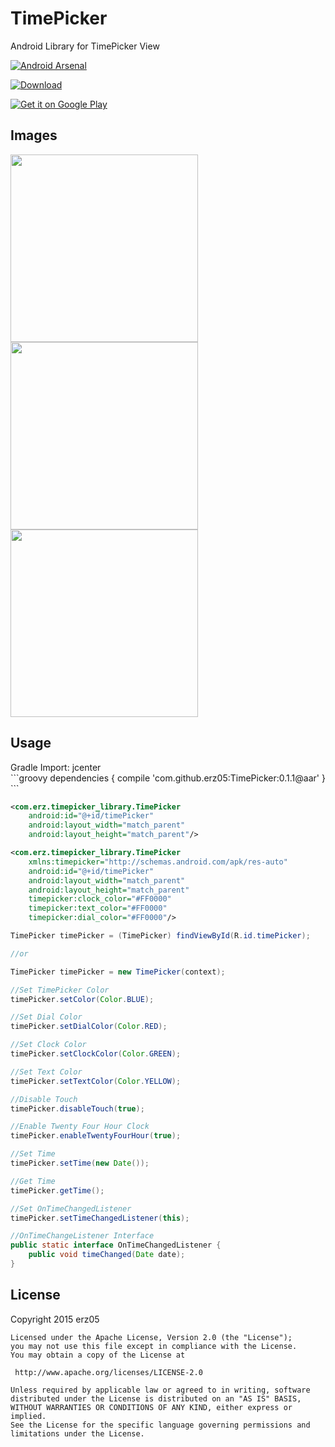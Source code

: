 # TimePicker
Android Library for TimePicker View

[![Android Arsenal](https://img.shields.io/badge/Android%20Arsenal-TimePicker-brightgreen.svg?style=flat)](http://android-arsenal.com/details/1/1610)

[ ![Download](https://api.bintray.com/packages/erz05/maven/TimePicker/images/download.svg) ](https://bintray.com/erz05/maven/TimePicker/_latestVersion)

<a href="https://play.google.com/store/apps/details?id=com.erz.timepicker">
  <img alt="Get it on Google Play"
       src="https://developer.android.com/images/brand/en_generic_rgb_wo_60.png" />
</a>

<H2>Images</H2>
<img width="300px" src="https://github.com/erz05/TimePicker/blob/master/images/Screenshot_2015-03-01-00-53-47.png" />
<br>
<img width="300px" src="https://github.com/erz05/TimePicker/blob/master/images/Screenshot_2015-03-01-00-54-20.png" />
<br>
<img width="300px" src="https://github.com/erz05/TimePicker/blob/master/images/Screenshot_2015-03-01-00-55-26.png" />
<br>

<H2>Usage</H2>
Gradle Import: jcenter <br>
```groovy
dependencies {
    compile 'com.github.erz05:TimePicker:0.1.1@aar'
}
```

```xml
<com.erz.timepicker_library.TimePicker
    android:id="@+id/timePicker"
    android:layout_width="match_parent"
    android:layout_height="match_parent"/>

<com.erz.timepicker_library.TimePicker
    xmlns:timepicker="http://schemas.android.com/apk/res-auto"
    android:id="@+id/timePicker"
    android:layout_width="match_parent"
    android:layout_height="match_parent"
    timepicker:clock_color="#FF0000"
    timepicker:text_color="#FF0000"
    timepicker:dial_color="#FF0000"/>
```

```java
TimePicker timePicker = (TimePicker) findViewById(R.id.timePicker);

//or 

TimePicker timePicker = new TimePicker(context);

//Set TimePicker Color
timePicker.setColor(Color.BLUE);

//Set Dial Color
timePicker.setDialColor(Color.RED);

//Set Clock Color
timePicker.setClockColor(Color.GREEN);

//Set Text Color
timePicker.setTextColor(Color.YELLOW);

//Disable Touch
timePicker.disableTouch(true);

//Enable Twenty Four Hour Clock
timePicker.enableTwentyFourHour(true);

//Set Time
timePicker.setTime(new Date());

//Get Time
timePicker.getTime();

//Set OnTimeChangedListener
timePicker.setTimeChangedListener(this);

//OnTimeChangeListener Interface
public static interface OnTimeChangedListener {
    public void timeChanged(Date date);
}
```
<H2>License</H2>
    Copyright 2015 erz05

    Licensed under the Apache License, Version 2.0 (the "License");
    you may not use this file except in compliance with the License.
    You may obtain a copy of the License at

     http://www.apache.org/licenses/LICENSE-2.0

    Unless required by applicable law or agreed to in writing, software
    distributed under the License is distributed on an "AS IS" BASIS,
    WITHOUT WARRANTIES OR CONDITIONS OF ANY KIND, either express or implied.
    See the License for the specific language governing permissions and
    limitations under the License.

